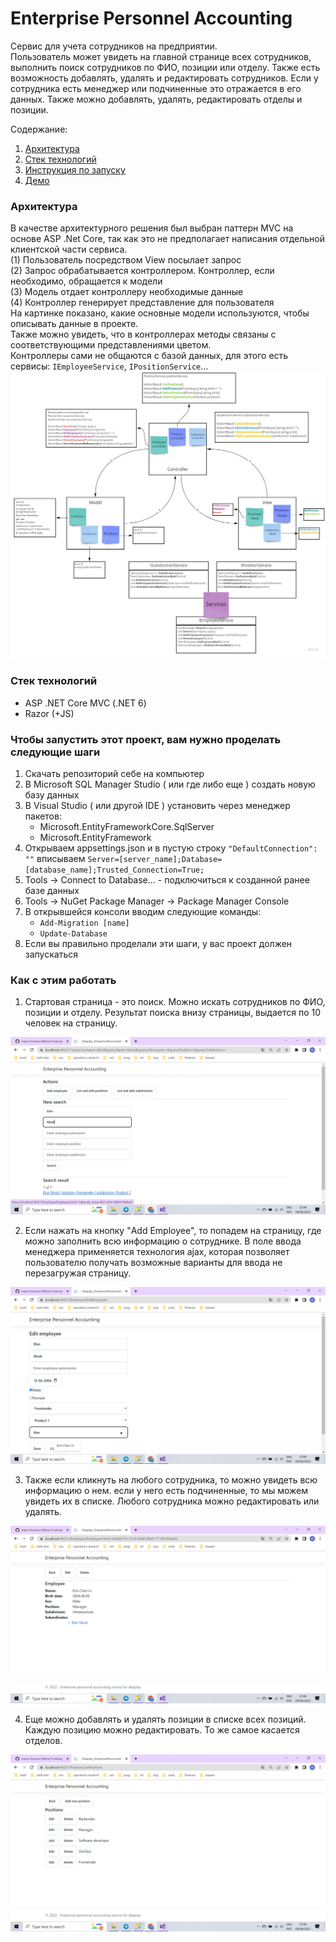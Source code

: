 # Enterprise Personnel Accounting
Сервис для учета сотрудников на предприятии.<br />
Пользователь может увидеть на главной странице всех сотрудников, выполнить поиск сотрудников по ФИО, позиции или отделу. Также есть возможность добавлять, удалять и редактировать сотрудников. Если у сотрудника есть менеджер или подчиненные это отражается в его данных. Также можно добавлять, удалять, редактировать отделы и позиции.<br />

Содержание:<br />
1. [Архитектура](#архитектура)
2. [Стек технологий](#стек)
3. [Инструкция по запуску](#инструкция)
4. [Демо](#демо)

### <a name="архитектура">Архитектура</a>
В качестве архитектурного решения был выбран паттерн MVC на основе ASP .Net Core, так как это не предполагает написания отдельной клиентской части сервиса.<br />
(1) Пользователь посредством View посылает запрос<br />
(2) Запрос обрабатывается контроллером. Контроллер, если необходимо, обращается к модели<br />
(3) Модель отдает контроллеру необходимые данные<br />
(4) Контроллер генерирует представление для пользователя<br />
На картинке показано, какие основные модели используются, чтобы описывать данные в проекте.<br />
Также можно увидеть, что в контроллерах методы связаны с соответствующими представлениями цветом.<br />
Контроллеры сами не общаются с базой данных, для этого есть сервисы: `IEmployeeService`, `IPositionService`...<br />
![alt text](https://github.com/marie-frostova/Deeplay_Test_Task/blob/master/Images/Architecture.jpg?raw=true)

### <a name="стек">Стек технологий</a>
- ASP .NET Core MVC (.NET 6)
- Razor (+JS)

### <a name="инструкция">Чтобы запустить этот проект, вам нужно проделать следующие шаги</a>
1. Скачать репозиторий себе на компьютер
2. В Microsoft SQL Manager Studio ( или где либо еще ) создать новую базу данных
3. В Visual Studio ( или другой IDE ) установить через менеджер пакетов:
    - Microsoft.EntityFrameworkCore.SqlServer
    - Microsoft.EntityFramework
4. Открываем appsettings.json и в пустую строку `"DefaultConnection": ""` вписываем `Server=[server_name];Database=[database_name];Trusted_Connection=True;`
5. Tools -> Connect to Database... - подключиться к созданной ранее базе данных
6. Tools -> NuGet Package Manager -> Package Manager Console
7. В открывшейся консоли вводим следующие команды:
    - `Add-Migration [name]`
    - `Update-Database`
8. Если вы правильно проделали эти шаги, у вас проект должен запускаться

### <a name="демо">Как с этим работать</a>
1. Стартовая страница - это поиск. Можно искать сотрудников по ФИО, позиции и отделу. Результат поиска внизу страницы, выдается по 10 человек на страницу.<br />

![alt text](https://github.com/marie-frostova/Deeplay_Test_Task/blob/master/Images/2.png?raw=true)

2. Если нажать на кнопку "Add Employee", то попадем на страницу, где можно заполнить всю информацию о сотруднике. В поле ввода менеджера применяется технология ajax, которая позволяет пользователю получать возможные варианты для ввода не перезагружая страницу.<br />

![alt text](https://github.com/marie-frostova/Deeplay_Test_Task/blob/master/Images/1.png?raw=true)

3. Также если кликнуть на любого сотрудника, то можно увидеть всю информацию о нем. если у него есть подчиненные, то мы можем увидеть их в списке. Любого сотрудника можно редактировать или удалять.<br />

![alt text](https://github.com/marie-frostova/Deeplay_Test_Task/blob/master/Images/3.png?raw=true)

4. Еще можно добавлять и удалять позиции в списке всех позиций. Каждую позицию можно редактировать. То же самое касается отделов.<br />

![alt text](https://github.com/marie-frostova/Deeplay_Test_Task/blob/master/Images/4.png?raw=true)
